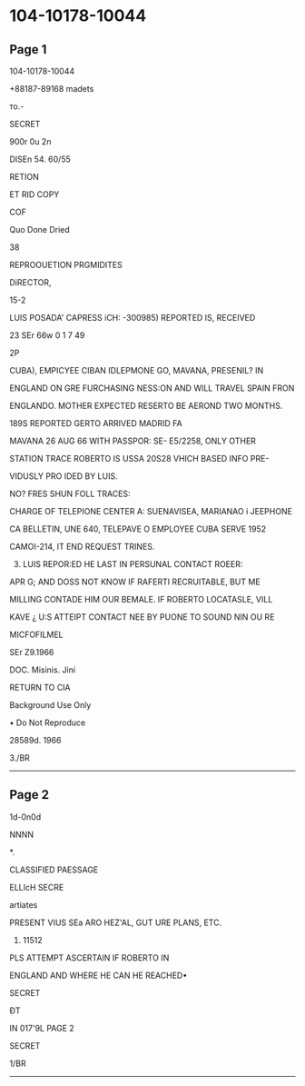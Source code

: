 # 104-10178-10044

## Page 1

104-10178-10044

+88187-89168 madets

то.-

SECRET

900r 0u 2n

DISEn 54. 60/55

RETION

ET RID COPY

COF

Quo Done Dried

38

REPROOUETION PRGMIDITES

DiRECTOR,

15-2

LUIS POSADA' CAPRESS iCH: -300985) REPORTED IS, RECEIVED

23 SEr 66w 0 1 7 49

2P

CUBA), EMPICYEE CIBAN IDLEPMONE GO, MAVANA, PRESENIL? IN

ENGLAND ON GRE FURCHASING NESS:ON AND WILL TRAVEL SPAIN FRON

ENGLANDO. MOTHER EXPECTED RESERTO BE AEROND TWO MONTHS.

189S REPORTED GERTO ARRIVED MADRID FA

MAVANA 26 AUG 66 WITH PASSPOR: SE- E5/2258, ONLY OTHER

STATION TRACE ROBERTO IS USSA 20S28 VHICH BASED INFO PRE-

VIDUSLY PRO IDED BY LUIS.

NO? FRES SHUN FOLL TRACES:

CHARGE OF TELEPIONE CENTER A: SUENAVISEA, MARIANAO i JEEPHONE

CA BELLETIN, UNE 640, TELEPAVE O EMPLOYEE CUBA SERVE 1952

CAMOI-214, IT END REQUEST TRINES.

3. LUIS REPOR:ED HE LAST IN PERSUNAL CONTACT ROEER:

APR G; AND DOSS NOT KNOW IF RAFERTI RECRUITABLE, BUT ME

MILLING CONTADE HIM OUR BEMALE. IF ROBERTO LOCATASLE, VILL

KAVE ¿ U:S ATTEIPT CONTACT NEE BY PUONE TO SOUND NIN OU RE

MICFOFILMEL

SEr Z9.1966

DOC. Misinis. Jini

RETURN TO CIA

Background Use Only

• Do Not Reproduce

28589d. 1966

3./BR

---

## Page 2

1d-0n0d

NNNN

*.

CLASSIFIED PAESSAGE

ELLIcH SECRE

artiates

PRESENT VIUS SEa ARO HEZ'AL, GUT URE PLANS, ETC.

1. 11512

PLS ATTEMPT ASCERTAIN IF ROBERTO IN

ENGLAND AND WHERE HE CAN HE REACHED•

SECRET

ĐT

IN 017'9L PAGE 2

SECRET

1/BR

---


